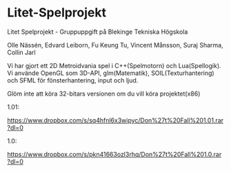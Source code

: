 # Litet-Spelprojekt

Litet Spelprojekt - Gruppuppgift på Blekinge Tekniska Högskola

Olle Nässén, Edvard Leiborn, Fu Keung Tu, Vincent Månsson, Suraj Sharma, Collin Jarl

Vi har gjort ett 2D Metroidvania spel i C++(Spelmotorn) och Lua(Spellogik). Vi använde OpenGL som 3D-API, glm(Matematik), SOIL(Texturhantering) och SFML för fönsterhantering, input och ljud.

Glöm inte att köra 32-bitars versionen om du vill köra projektet(x86)

1.01:

https://www.dropbox.com/s/sq4hfnl6x3wipyc/Don%27t%20Fall%201.01.rar?dl=0

1.0:

https://www.dropbox.com/s/pkn41663ozl3rhq/Don%27t%20Fall%201.0.rar?dl=0
